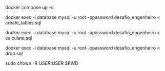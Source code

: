docker compose up -d

docker exec -i database mysql -u root -ppassword desafio_engenheiro < create_tables.sql

docker exec -i database mysql -u root -ppassword desafio_engenheiro < calculate.sql

docker exec -i database mysql -u root -ppassword desafio_engenheiro < drop.sql

sudo chown -R $USER:$USER $PWD